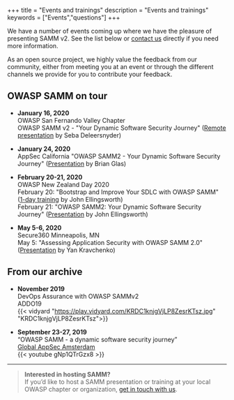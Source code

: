 +++
title = "Events and trainings"
description = "Events and trainings"
keywords = ["Events","questions"]
+++

We have a number of events coming up where we have the pleasure of presenting SAMM v2. See the list below or [contact us](/contact/) directly if you need more information.

As an open source project, we highly value the feedback from our community, either from meeting you at an event or through the different channels we provide for you to contribute your feedback.

## OWASP SAMM on tour

* **January 16, 2020**  
  OWASP San Fernando Valley Chapter  
  OWASP SAMM v2 - "Your Dynamic Software Security Journey" ([Remote presentation](https://www.meetup.com/OWASP-San-Fernando-Valley-Chapter/events/266572900/) by Seba Deleersnyder)

* **January 24, 2020**  
    AppSec California
    "OWASP SAMM2 - Your Dynamic Software Security Journey" ([Presentation](https://sched.co/XLvm) by Brian Glas)

* **February 20-21, 2020**  
  OWASP New Zealand Day 2020  
  February 20: "Bootstrap and Improve Your SDLC with OWASP SAMM" ([1-day training](https://www.owasp.org/index.php/OWASP_NZ_Day_2020-Training-Bootstrap_and_Improve_Your_SDLC_with_OWASP_SAMM) by John Ellingsworth)  
  February 21: "OWASP SAMM2: Your Dynamic Software Security Journey" ([Presentation](https://www.owasp.org/index.php/OWASP_New_Zealand_Day_2020#tab=Conference_-_21_February) by John Ellingsworth)

* **May 5-6, 2020**  
  Secure360 Minneapolis, MN<br />
  May 5: "Assessing Application Security with OWASP SAMM 2.0" ([Presentation](https://secure360.org/session/yan-kravchenko-assessing-application-security-with-owasp-samm-2-0/?conference=11809&date=20200505) by Yan Kravchenko)

## From our archive

* **November 2019**  
  DevOps Assurance with OWASP SAMMv2  
  ADDO19  
  {{< vidyard "https://play.vidyard.com/KRDC1knjgVjLP8ZesrKTsz.jpg" "KRDC1knjgVjLP8ZesrKTsz">}}

* **September 23-27, 2019**  
  “OWASP SAMM - a dynamic software security journey”  
  [Global AppSec Amsterdam](https://ams.globalappsec.org/)  
  {{< youtube gNp1QTrGzx8 >}}

---

> **Interested in hosting SAMM?**  
  If you’d like to host a SAMM presentation or training at your local OWASP chapter or organization, [get in touch with us](mailto:info@owaspsamm.org).
